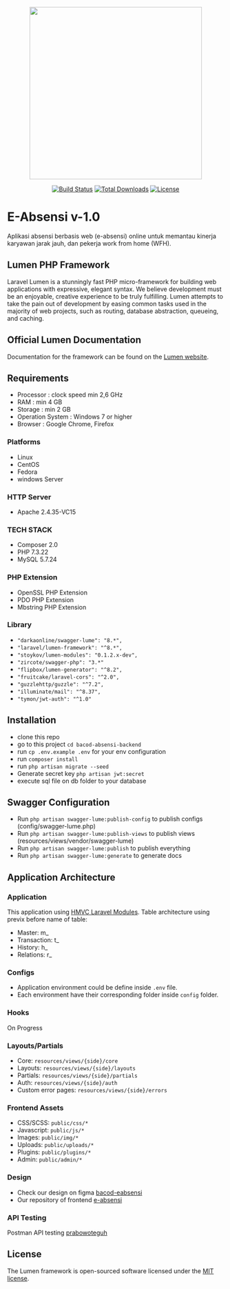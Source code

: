 <p align="center"><img src="https://tech.bodyfitstation.com/wp-content/uploads/2017/01/lumen-logo-1280x720.png" width="400"></p>
<p align="center">
<a href="https://travis-ci.org/laravel/lumen-framework"><img src="https://travis-ci.org/laravel/lumen-framework.svg" alt="Build Status"></a>
<a href="https://packagist.org/packages/laravel/lumen-framework"><img src="https://img.shields.io/packagist/dt/laravel/framework" alt="Total Downloads"></a>
<a href="https://packagist.org/packages/laravel/framework"><img src="https://poser.pugx.org/laravel/framework/license.svg" alt="License"></a>
</p>

# E-Absensi v-1.0

Aplikasi absensi berbasis web (e-absensi) online untuk memantau kinerja karyawan jarak jauh, dan pekerja work from home (WFH).

## Lumen PHP Framework

Laravel Lumen is a stunningly fast PHP micro-framework for building web applications with expressive, elegant syntax. We believe development must be an enjoyable, creative experience to be truly fulfilling. Lumen attempts to take the pain out of development by easing common tasks used in the majority of web projects, such as routing, database abstraction, queueing, and caching.

## Official Lumen Documentation

Documentation for the framework can be found on the [Lumen website](https://lumen.laravel.com/docs).

## Requirements
- Processor	: clock speed min 2,6 GHz
- RAM	: min 4 GB
- Storage	: min 2 GB
- Operation System	: Windows 7 or higher
- Browser	: Google Chrome, Firefox

### Platforms

- Linux
- CentOS
- Fedora
- windows Server

### HTTP Server

- Apache 2.4.35-VC15

### TECH STACK

- Composer 2.0
- PHP 7.3.22
- MySQL 5.7.24

### PHP Extension

- OpenSSL PHP Extension
- PDO PHP Extension
- Mbstring PHP Extension

### Library

- ```"darkaonline/swagger-lume": "8.*",```
- ```"laravel/lumen-framework": "^8.*",```
- ```"stoykov/lumen-modules": "0.1.2.x-dev",```
- ```"zircote/swagger-php": "3.*"```
- ```"flipbox/lumen-generator": "^8.2",```
- ```"fruitcake/laravel-cors": "^2.0",```
- ```"guzzlehttp/guzzle": "^7.2",```
- ```"illuminate/mail": "^8.37",```
- ```"tymon/jwt-auth": "^1.0"```


## Installation

- clone this repo
- go to this project `cd bacod-absensi-backend`
- run `cp .env.example .env` for your env configuration
- run `composer install`
- run `php artisan migrate --seed`
- Generate secret key `php artisan jwt:secret`
- execute sql file on db folder to your database

## Swagger Configuration

- Run ```php artisan swagger-lume:publish-config``` to publish configs (config/swagger-lume.php)
- Run ```php artisan swagger-lume:publish-views``` to publish views (resources/views/vendor/swagger-lume)
- Run ```php artisan swagger-lume:publish``` to publish everything
- Run ```php artisan swagger-lume:generate``` to generate docs

## Application Architecture

### Application 

This application using [HMVC Laravel Modules](https://nwidart.com/laravel-modules/v6/introduction). Table architecture using previx before name of table:
- Master: m_
- Transaction: t_
- History: h_
- Relations: r_

### Configs

- Application environment could be define inside `.env` file.
- Each environment have their corresponding folder inside `config` folder.

### Hooks

On Progress

### Layouts/Partials

- Core: `resources/views/{side}/core`
- Layouts: `resources/views/{side}/layouts`
- Partials: `resources/views/{side}/partials`
- Auth: `resources/views/{side}/auth`
- Custom error pages: `resources/views/{side}/errors`

### Frontend Assets

- CSS/SCSS: `public/css/*`
- Javascript: `public/js/*`
- Images: `public/img/*`
- Uploads: `public/uploads/*`
- Plugins: `public/plugins/*`
- Admin: `public/admin/*`

### Design 

- Check our design on figma [bacod-eabsensi](https://www.figma.com/file/CpQqVeKkCWefVeDIni3SzR/BACOD-Absensi-Finger-Print?node-id=0%3A1)
- Our repository of frontend [e-absensi](https://github.com/resitdc/bacod-absensi-frontend)

### API Testing

Postman API testing [prabowoteguh](https://www.getpostman.com/collections/e07e09538562268ae2d8)

## License

The Lumen framework is open-sourced software licensed under the [MIT license](https://opensource.org/licenses/MIT).
